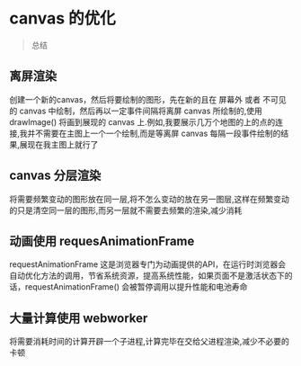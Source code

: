 
# canvas 的优化
> 总结

## 离屏渲染
创建一个新的canvas，然后将要绘制的图形，先在新的且在 屏幕外 或者 不可见 的 canvas 中绘制，然后再以一定事件间隔将离屏 canvas 所绘制的,使用 drawImage() 将画到展现的 canvas 上.例如,我要展示几万个地图的上的点的连接,我并不需要在主图上一个一个绘制,而是等离屏 canvas 每隔一段事件绘制的结果,展现在我主图上就行了

## canvas 分层渲染
将需要频繁变动的图形放在同一层,将不怎么变动的放在另一图层,这样在频繁变动的只是清空同一层的图形,而另一层就不需要去频繁的渲染,减少消耗

## 动画使用 requesAnimationFrame
requestAnimationFrame 这是浏览器专门为动画提供的API，在运行时浏览器会自动优化方法的调用，节省系统资源，提高系统性能，如果页面不是激活状态下的话，requestAnimationFrame() 会被暂停调用以提升性能和电池寿命

## 大量计算使用 webworker
将需要消耗时间的计算开辟一个子进程,计算完毕在交给父进程渲染,减少不必要的卡顿
